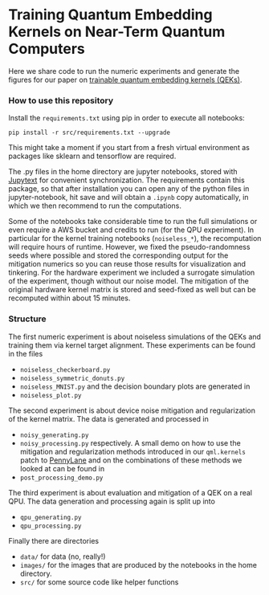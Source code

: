 # Training Quantum Embedding Kernels on Near-Term Quantum Computers

Here we share code to run the numeric experiments and generate the figures for our paper on [trainable quantum embedding kernels (QEKs)](https://arxiv.org/).

### How to use this repository
Install the `requirements.txt` using pip in order to execute all notebooks:
```
pip install -r src/requirements.txt --upgrade
```
This might take a moment if you start from a fresh virtual environment as packages like sklearn and tensorflow are required.

The .py files in the home directory are jupyter notebooks, stored with [Jupytext](https://jupytext.readthedocs.io/en/latest/) for convenient synchronization.
The requirements contain this package, so that after installation you can open any of the python files in jupyter-notebook, hit save and will obtain a `.ipynb`
copy automatically, in which we then recommend to run the computations.

Some of the notebooks take considerable time to run the full simulations or even require a AWS bucket and credits to run (for the QPU experiment).
In particular for the kernel training notebooks (`noiseless_*`), the recomputation will require hours of runtime.
However, we fixed the pseudo-randomness seeds where possible and stored the corresponding output for the mitigation numerics so you can reuse those results for visualization and tinkering.
For the hardware experiment we included a surrogate simulation of the experiment, though without our noise model. The mitigation of the original hardware kernel matrix is stored and seed-fixed as well but can be recomputed within about 15 minutes.

### Structure
The first numeric experiment is about noiseless simulations of the QEKs and training them via kernel target alignment. These experiments can be found in the files
* `noiseless_checkerboard.py`
* `noiseless_symmetric_donuts.py`
* `noiseless_MNIST.py`
and the decision boundary plots are generated in
* `noiseless_plot.py`

The second experiment is about device noise mitigation and regularization of the kernel matrix. The data is generated and processed in
* `noisy_generating.py`
* `noisy_processing.py`
respectively. A small demo on how to use the mitigation and regularization methods introduced in our `qml.kernels` patch to [PennyLane](https://github.com/PennyLaneAI/pennylane) and on the combinations
of these methods we looked at can be found in
* `post_processing_demo.py`

The third experiment is about evaluation and mitigation of a QEK on a real QPU. The data generation and processing again is split up into
* `qpu_generating.py`
* `qpu_processing.py`

Finally there are directories
* `data/` for data (no, really!)
* `images/` for the images that are produced by the notebooks in the home directory.
* `src/` for some source code like helper functions
